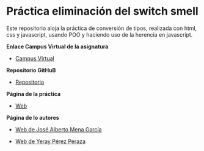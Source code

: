 # Práctica eliminación del switch smell

Este repositorio aloja la práctica de conversión de tipos, realizada con html, css y javascript, usando POO y haciendo uso de la herencia en javascript.

**Enlace Campus Virtual de la asignatura**

* [Campus Virtual](https://campusvirtual.ull.es/1516/course/view.php?id=144)

**Repositorio GitHuB**

* [Repositorio](https://github.com/alu0100768893/eliminacion-del-switch-smell-josemena-yerayperez-1516)

**Página de la práctica**

* [Web](http://ull-esit-gradoii-dsi.github.io/eliminacion-del-switch-smell-josemena-yerayperez-1516/)

**Página de lo autores**

* [Web de José Alberto Mena García](http://alu0100768893.github.io/)

* [Web de Yeray Pérez Peraza](http://alu0100783612.github.io/)
